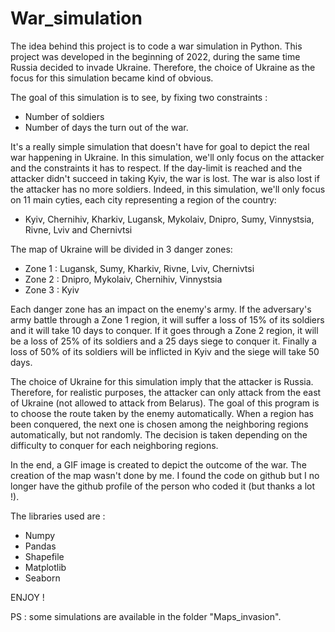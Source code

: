# War_simulation
The idea behind this project is to code a war simulation in Python. This project was developed in the beginning of 2022, during the same time Russia decided to invade Ukraine. Therefore, the choice of Ukraine as the focus for this simulation became kind of obvious.

The goal of this simulation is to see, by fixing two constraints :
- Number of soldiers
- Number of days
the turn out of the war. 

It's a really simple simulation that doesn't have for goal to depict the real war happening in Ukraine. In this simulation, we'll only focus on the attacker and the constraints it has to respect. If the day-limit is reached and the attacker didn't succeed in taking Kyiv, the war is lost. The war is also lost if the attacker has no more soldiers. Indeed, in this simulation, we'll only focus on 11 main cyties, each city representing a region of the country:
- Kyiv, Chernihiv, Kharkiv, Lugansk, Mykolaiv, Dnipro, Sumy, Vinnystsia, Rivne, Lviv and Chernivtsi

The map of Ukraine will be divided in 3 danger zones:
- Zone 1 : Lugansk, Sumy, Kharkiv, Rivne, Lviv, Chernivtsi
- Zone 2 : Dnipro, Mykolaiv, Chernihiv, Vinnystsia
- Zone 3 : Kyiv

Each danger zone has an impact on the enemy's army. If the adversary's army battle through a Zone 1 region, it will suffer a loss of 15% of its soldiers and it will take 10 days to conquer. If it goes through a Zone 2 region, it will be a loss of 25% of its soldiers and a 25 days siege to conquer it. Finally a loss of 50% of its soldiers will be inflicted in Kyiv and the siege will take 50 days.

The choice of Ukraine for this simulation imply that the attacker is Russia. Therefore, for realistic purposes, the attacker can only attack from the east of Ukraine (not allowed to attack from Belarus). The goal of this program is to choose the route taken by the enemy automatically. When a region has been conquered, the next one is chosen among the neighboring regions automatically, but not randomly. The decision is taken depending on the difficulty to conquer for each neighboring regions.

In the end, a GIF image is created to depict the outcome of the war. The creation of the map wasn't done by me. I found the code on github but I no longer have the github profile of the person who coded it (but thanks a lot !).

The libraries used are :
- Numpy
- Pandas
- Shapefile
- Matplotlib
- Seaborn

ENJOY ! 

PS : some simulations are available in the folder "Maps_invasion". 
